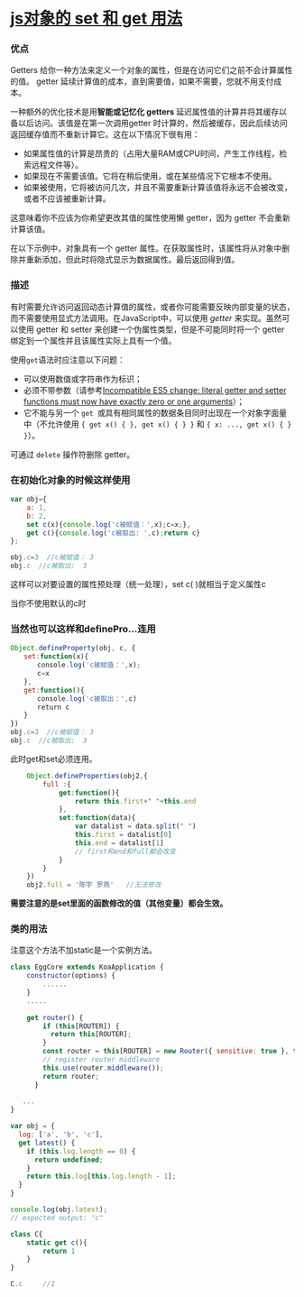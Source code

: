 # [js对象的 set 和 get 用法](<https://developer.mozilla.org/zh-CN/docs/Web/JavaScript/Reference/Functions/get>)

### 优点

Getters 给你一种方法来定义一个对象的属性，但是在访问它们之前不会计算属性的值。 getter 延续计算值的成本，直到需要值，如果不需要，您就不用支付成本。

一种额外的优化技术是用**智能或记忆化 getters** 延迟属性值的计算并将其缓存以备以后访问。该值是在第一次调用getter 时计算的，然后被缓存，因此后续访问返回缓存值而不重新计算它。这在以下情况下很有用：

- 如果属性值的计算是昂贵的（占用大量RAM或CPU时间，产生工作线程，检索远程文件等）。
- 如果现在不需要该值。它将在稍后使用，或在某些情况下它根本不使用。
- 如果被使用，它将被访问几次，并且不需要重新计算该值将永远不会被改变，或者不应该被重新计算。

这意味着你不应该为你希望更改其值的属性使用懒 getter，因为 getter 不会重新计算该值。

在以下示例中，对象具有一个 getter 属性。在获取属性时，该属性将从对象中删除并重新添加，但此时将隐式显示为数据属性。最后返回得到值。

### 描述

有时需要允许访问返回动态计算值的属性，或者你可能需要反映内部变量的状态，而不需要使用显式方法调用。在JavaScript中，可以使用 *getter* 来实现。虽然可以使用 getter 和 setter 来创建一个伪属性类型，但是不可能同时将一个 getter 绑定到一个属性并且该属性实际上具有一个值。

使用`get`语法时应注意以下问题：

- 可以使用数值或字符串作为标识；
- 必须不带参数（请参考[Incompatible ES5 change: literal getter and setter functions must now have exactly zero or one arguments](http://whereswalden.com/2010/08/22/incompatible-es5-change-literal-getter-and-setter-functions-must-now-have-exactly-zero-or-one-arguments/)）；
- 它不能与另一个 `get `或具有相同属性的数据条目同时出现在一个对象字面量中（不允许使用 `{ get x() { }, get x() { } }` 和 `{ x: ..., get x() { } }`）。

可通过 `delete` 操作符删除 getter。

### 在初始化对象的时候这样使用

```js
var obj={
    a: 1,
    b: 2,
    set c(x){console.log('c被赋值：',x);c=x;},
    get c(){console.log('c被取出: ',c);return c}  
};

obj.c=3  //c被赋值： 3
obj.c  //c被取出:  3
```

这样可以对要设置的属性预处理（统一处理），set c( )就相当于定义属性c

当你不使用默认的c时

### 当然也可以这样和definePro...连用

```js
Object.defineProperty(obj, c, {
　　set:function(x){
　　　　console.log('c被赋值：',x);
　　　　c=x
　　},
　　get:function(){
　　　　console.log('c被取出：',c)
　　　　return c
　　}
})
obj.c=3  //c被赋值： 3
obj.c  //c被取出:  3
```

此时get和set必须连用。

```js
    Object.defineProperties(obj2,{
        full :{
            get:function(){
                return this.first+" "+this.end
            },
            set:function(data){
                var datalist = data.split(" ")
                this.first = datalist[0]
                this.end = datalist[1]
                // first和end和full都会改变
            }
        }
    })
    obj2.full = '陈宇 罗燕'   //无法修改
```

**需要注意的是set里面的函数修改的值（其他变量）都会生效。**

### 类的用法

注意这个方法不加static是一个实例方法。

```js
class EggCore extends KoaApplication {
    constructor(options) {
        ......
    }
    .....
    
    get router() {
        if (this[ROUTER]) {
          return this[ROUTER];
        }
        const router = this[ROUTER] = new Router({ sensitive: true }, this);
        // register router middleware
        this.use(router.middleware());
        return router;
      }
      
   ...
}
```

```js
var obj = {
  log: ['a', 'b', 'c'],
  get latest() {
    if (this.log.length == 0) {
      return undefined;
    }
    return this.log[this.log.length - 1];
  }
}

console.log(obj.latest);
// expected output: "c"
```

```js
class C{
    static get c(){
		return 1
    }
}

C.c		//1
```

